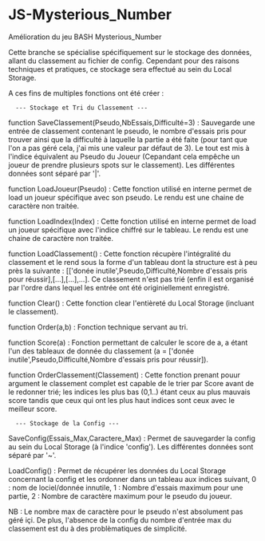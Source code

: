 # JS-Mysterious_Number
Amélioration du jeu BASH Mysterious_Number

Cette branche se spécialise spécifiquement sur le stockage des données, allant du classement au fichier de config.
Cependant pour des raisons techniques et pratiques, ce stockage sera effectué au sein du Local Storage.

A ces fins de multiples fonctions ont été créer :



      --- Stockage et Tri du Classement ---

function SaveClassement(Pseudo,NbEssais,Difficulté=3) : Sauvegarde une entrée de classement contenant le pseudo, le nombre d'essais pris pour trouver ainsi que la difficulté à laquelle la partie a été faite (pour tant que l'on a pas géré cela, j'ai mis une valeur par défaut de 3). Le tout est mis à l'indice équivalent au Pseudo du Joueur (Cepandant cela empêche un joueur de prendre plusieurs spots sur le classement). Les différentes données sont séparé par '|'.

function LoadJoueur(Pseudo) : Cette fonction utilisé en interne permet de load un joueur spécifique avec son pseudo. Le rendu est une chaine de caractère non traitée.

function LoadIndex(Index) : Cette fonction utilisé en interne permet de load un joueur spécifique avec l'indice chiffré sur le tableau. Le rendu est une chaine de caractère non traitée.

function LoadClassement() : Cette fonction récupère l'intégralité du classement et le rend sous la forme d'un tableau dont la structure est à peu près la suivante : [['donée inutile',Pseudo,Difficulté,Nombre d'essais pris pour réussir],[...],[...],...]. Ce classement n'est pas trié (enfin il est organisé par l'ordre dans lequel les entrée ont été originiellement enregistré.

function Clear() : Cette fonction clear l'entièreté du Local Storage (incluant le classement).

function Order(a,b) : Fonction technique servant au tri.

function Score(a) : Fonction permettant de calculer le score de a, a étant l'un des tableaux de donnée du classement (a = ['donée inutile',Pseudo,Difficulté,Nombre d'essais pris pour réussir]).

function OrderClassement(Classement) : Cette fonction prenant pouur argument le classement complet est capable de le trier par Score avant de le redonner trié; les indices les plus bas (0,1..) étant ceux au plus mauvais score tandis que ceux qui ont les plus haut indices sont ceux avec le meilleur score.

      --- Stockage de la Config ---

SaveConfig(Essais_Max,Caractere_Max) : Permet de sauvegarder la config au sein du Local Storage (à l'indice 'config'). Les différentes données sont séparé par '~'.

LoadConfig() : Permet de récupérer les données du Local Storage concernant la config et les ordonner dans un tableau aux indices suivant, 0 : nom de lociel/donnée innutile, 1 : Nombre d'essais maximum pour une partie, 2 : Nombre de caractère maximum pour le pseudo du joueur.



NB : Le nombre max de caractère pour le pseudo n'est absolument pas géré içi. De plus, l'absence de la config du nombre d'entrée max du classement est du à des problèmatiques de simplicité.
